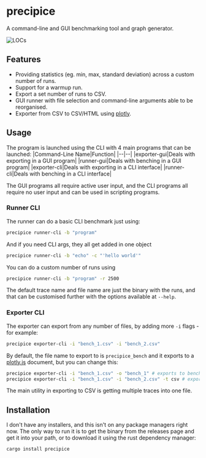 # precipice

A command-line and GUI benchmarking tool and graph generator.

![LOCs](https://tokei.rs/b1/github/BurntNail/Precipice)

## Features

 - Providing statistics (eg. min, max, standard deviation) across a custom number of runs.
 - Support for a warmup run.
 - Export a set number of runs to CSV.
 - GUI runner with file selection and command-line arguments able to be reorganised.
 - Exporter from CSV to CSV/HTML using [plotly](https://plotly.com/javascript/).
 
 
## Usage
The program is launched using the CLI with 4 main programs that can be launched:
|Command-Line Name|Function|
|--|--|
|exporter-gui|Deals with exporting in a GUI program|
|runner-gui|Deals with benching in a GUI program|
|exporter-cli|Deals with exporting in a CLI interface|
|runner-cli|Deals with benching in a CLI interface|

The GUI programs all require active user input, and the CLI programs all require no user input and can be used in scripting programs.

### Runner CLI
The runner can do a basic CLI benchmark just using:
```sh
precipice runner-cli -b "program"
```
And if you need CLI args, they all get added in one object
```sh
precipice runner-cli -b "echo" -c "'hello world'"
```

You can do a custom number of runs using
```sh
precipice runner-cli -b "program" -r 2500
```

The default trace name and file name are just the binary with the runs, and that can be customised further with the options available at `--help`.

### Exporter CLI
The exporter can export from any number of files, by adding more `-i` flags - for example:
```sh
precipice exporter-cli -i "bench_1.csv" -i "bench_2.csv"
```

By default, the file name to export to is `precipice_bench` and it exports to a [plotly.js](https://plotly.com/javascript/) document, but you can change this:
```sh
precipice exporter-cli -i "bench_1.csv" -o "bench_1" # exports to bench_1.html
precipice exporter-cli -i "bench_1.csv" -i "bench_2.csv" -t csv # exports to precipice_bench.csv
```
The main utility in exporting to CSV is getting multiple traces into one file.


## Installation
I don't have any installers, and this isn't on any package managers right now. The only way to run it is to get the binary from the releases page and get it into your path, or to download it using the rust dependency manager:
```sh
cargo install precipice
```

